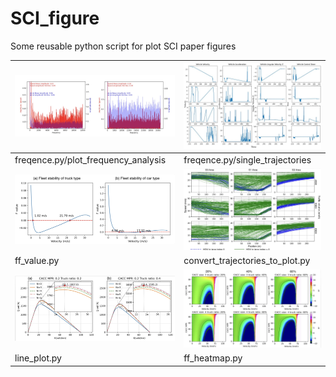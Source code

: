 # SCI_figure
Some reusable python script for plot SCI paper figures



| ![Screenshot 2024-02-02 at 19.36.06](./assets/Screenshot%202024-02-02%20at%2019.36.06.jpg) | ![image-20240202193625968](./assets/image-20240202193625968.png) |
| ------------------------------------------------------------ | ------------------------------------------------------------ |
| freqence.py/plot_frequency_analysis                          | freqence.py/single_trajectories                              |
| ![Screenshot 2024-02-02 at 19.39.58](./assets/Screenshot%202024-02-02%20at%2019.39.58.jpg) | ![Screenshot 2024-02-02 at 19.40.51](./assets/Screenshot%202024-02-02%20at%2019.40.51.jpg) |
| ff_value.py                                                  | convert_trajectories_to_plot.py                              |
| ![Screenshot 2024-02-02 at 19.38.06](./assets/Screenshot%202024-02-02%20at%2019.38.06.jpg) | ![Screenshot 2024-02-02 at 19.39.04](./assets/Screenshot%202024-02-02%20at%2019.39.04.jpg) |
| line_plot.py                                                 | ff_heatmap.py                                                |



